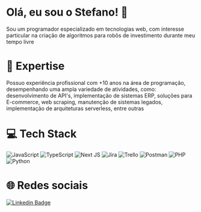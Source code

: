 # Olá, eu sou o Stefano! 👋
Sou um programador especializado em tecnologias web, com interesse particular na criação de algoritmos para robôs de investimento durante meu tempo livre

# 🚀 Expertise
Possuo experiência profissional com +10 anos na área de programação, desempenhando uma ampla variedade de atividades, como: desenvolvimento de API's, implementação de sistemas ERP, soluções para E-commerce, web scraping, manutenção de sistemas legados, implementação de arquiteturas serverless, entre outras

# 💻 Tech Stack
![JavaScript](https://img.shields.io/badge/javascript-%23323330.svg?style=for-the-badge&logo=javascript&logoColor=%23F7DF1E) ![TypeScript](https://img.shields.io/badge/typescript-%23007ACC.svg?style=for-the-badge&logo=typescript&logoColor=white) ![Next JS](https://img.shields.io/badge/Next-black?style=for-the-badge&logo=next.js&logoColor=white) ![Jira](https://img.shields.io/badge/jira-%230A0FFF.svg?style=for-the-badge&logo=jira&logoColor=white) ![Trello](https://img.shields.io/badge/Trello-%23026AA7.svg?style=for-the-badge&logo=Trello&logoColor=white) ![Postman](https://img.shields.io/badge/Postman-FF6C37?style=for-the-badge&logo=postman&logoColor=white) ![PHP](https://img.shields.io/badge/php-%23323330.svg?style=for-the-badge&logo=php&logoColor=%4F5B93) ![Python](https://img.shields.io/badge/python-%23323330.svg?style=for-the-badge&logo=python&logoColor=ffd343)

# 🌐 Redes sociais
[![Linkedin Badge](https://img.shields.io/badge/-LinkedIn-blue?style=flat-square&logo=Linkedin&logoColor=white&link=https://www.linkedin.com/in/stefano-silva-ti/)](https://www.linkedin.com/in/stefano-silva-ti/)
